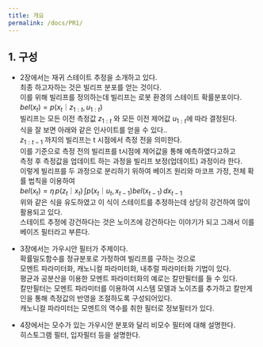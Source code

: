 ```yaml
---
title: 개요
permalink: /docs/PR1/
---
```



## 1. 구성  

- 2장에서는 재귀 스테이트 추정을 소개하고 있다.  
  최종 하고자하는 것은 빌리프 분포를 얻는 것이다.  
  이를 위해 빌리프를 정의하는데 빌리프는 로봇 환경의 스테이트 확률분포이다.  
  $bel(x_{t}) = p(x_{t}｜z_{1:t},u_{1:t})$  
  빌리프는 모든 이전 측정값 $z_{1:t}$ 와 모든 이전 제어값 $u_{1:t}$에 따라 결정된다.  
  식을 잘 보면 아래와 같은 인사이트를 얻을 수 있다..  
  $z_{1:t-1}$ 까지의 빌리프는 t 시점에서 측정 전을 의미한다.  
  이를 기준으로 측정 전의 빌리프를 t시점에 제어값을 통해 예측하였다고하고  
  측정 후 측정값을 업데이트 하는 과정을 빌리프 보정(업데이트) 과정이라 한다.  
  이렇게 빌리프를 두 과정으로 분리하기 위하여 베이즈 원리와 마코프 가정, 전체 확률 법칙을 이용하여  
  $bel(x_{t}) = \eta\, p(z_{t}｜x_{t}) \,\int p(x_{t}｜u_{t},x_{t-1}) bel(x_{t-1})\,dx_{t-1}$  
  위와 같은 식을 유도하였고 이 식이 스테이트를 추정하는데 상당히 강건하여 많이 활용되고 있다.  
  스테이트 추정에 강건하다는 것은 노이즈에 강건하다는 이야기가 되고 그래서 이를 베이즈 필터라고 부른다.  
  
- 3장에서는 가우시안 필터가 주제이다.  
  확률밀도함수를 정규분포로 가정하여 빌리프를 구하는 것으로  
  모멘트 파라미터화, 캐노니컬 파라미터화, 내추럴 파라미터화 기법이 있다.  
  평균과 공분산을 이용한 모멘트 파라미터화의 예로는 칼만필터를 들 수 있다.  
  칼만필터는 모멘트 파라미터를 이용하여 시스템 모델과 노이즈를 추가하고 칼만게인을 통해 측정값의 반영을 조절하도록 구성되어있다.  
  캐노니컬 파라미터는 모멘트의 역수를 취한 필터로 정보필터가 있다.  

- 4장에서는 모수가 있는 가우시안 분포와 달리 비모수 필터에 대해 설명한다.  
  히스토그램 필터, 입자필터 등을 설명한다.  

  
